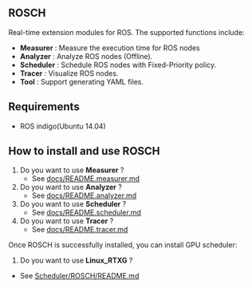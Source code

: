 ## ROSCH
Real-time extension modules for ROS.
The supported functions include:

- __Measurer__  : Measure the execution time for ROS nodes
- __Analyzer__  : Analyze ROS nodes (Offline).
- __Scheduler__ : Schedule ROS nodes with Fixed-Priority policy. 
- __Tracer__    : Visualize ROS nodes.  
- __Tool__      : Support generating YAML files.  

## Requirements
- ROS indigo(Ubuntu 14.04)

## How to install and use ROSCH

 1. Do you want to use __Measurer__ ? 
     - See [docs/README.measurer.md](/docs/README.measurer.md)
 2. Do you want to use __Analyzer__ ?
     - See [docs/README.analyzer.md](/docs/README.analyzer.md)
 3. Do you want to use __Scheduler__ ?  
     - See [docs/README.scheduler.md](/docs/README.scheduler.md)
 4. Do you want to use __Tracer__ ?  
     - See [docs/README.tracer.md](/docs/README.tracer.md)


Once ROSCH is successfully installed, you can install GPU scheduler:

 1. Do you want to use __Linux_RTXG__ ?   
  - See [Scheduler/ROSCH/README.md](/Scheduler/RESCH/README.md) 

